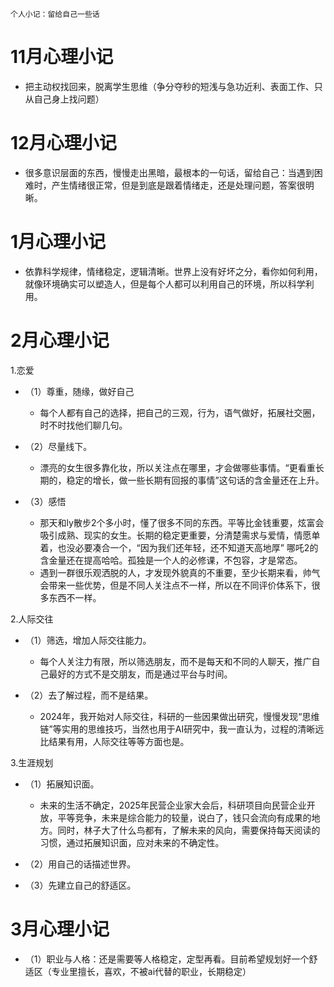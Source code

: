```
个人小记：留给自己一些话
```
# 11月心理小记
- 把主动权找回来，脱离学生思维（争分夺秒的短浅与急功近利、表面工作、只从自己身上找问题）

# 12月心理小记
- 很多意识层面的东西，慢慢走出黑暗，最根本的一句话，留给自己：当遇到困难时，产生情绪很正常，但是到底是跟着情绪走，还是处理问题，答案很明晰。

# 1月心理小记
- 依靠科学规律，情绪稳定，逻辑清晰。世界上没有好坏之分，看你如何利用，就像环境确实可以塑造人，但是每个人都可以利用自己的环境，所以科学利用。

# 2月心理小记
1.恋爱
- （1）尊重，随缘，做好自己
  
  - 每个人都有自己的选择，把自己的三观，行为，语气做好，拓展社交圈，时不时找他们聊几句。
    
- （2）尽量线下。

  - 漂亮的女生很多靠化妆，所以关注点在哪里，才会做哪些事情。“更看重长期的，稳定的增长，做一些长期有回报的事情”这句话的含金量还在上升。

- （3）感悟

  - 那天和ly散步2个多小时，懂了很多不同的东西。平等比金钱重要，炫富会吸引成熟、现实的女生。长期的稳定更重要，分清楚需求与爱情，情愿单着，也没必要凑合一个，“因为我们还年轻，还不知道天高地厚” 哪吒2的含金量还在提高哈哈。孤独是一个人的必修课，不包容，才是常态。
  - 遇到一群很乐观洒脱的人，才发现外貌真的不重要，至少长期来看，帅气会带来一些优势，但是不同人关注点不一样，所以在不同评价体系下，很多东西不一样。
    

2.人际交往

- （1）筛选，增加人际交往能力。

  - 每个人关注力有限，所以筛选朋友，而不是每天和不同的人聊天，推广自己最好的方式不是交朋友，而是通过平台与时间。
 
- （2）去了解过程，而不是结果。

  - 2024年，我开始对人际交往，科研的一些因果做出研究，慢慢发现“思维链”等实用的思维技巧，当然也用于AI研究中，我一直认为，过程的清晰远比结果有用，人际交往等等方面也是。


3.生涯规划

- （1）拓展知识面。

  - 未来的生活不确定，2025年民营企业家大会后，科研项目向民营企业开放，平等竞争，未来是综合能力的较量，说白了，钱只会流向有成果的地方。同时，林子大了什么鸟都有，了解未来的风向，需要保持每天阅读的习惯，通过拓展知识面，应对未来的不确定性。

- （2）用自己的话描述世界。

- （3）先建立自己的舒适区。

# 3月心理小记
- （1）职业与人格：还是需要等人格稳定，定型再看。目前希望规划好一个舒适区（专业里擅长，喜欢，不被ai代替的职业，长期稳定）
